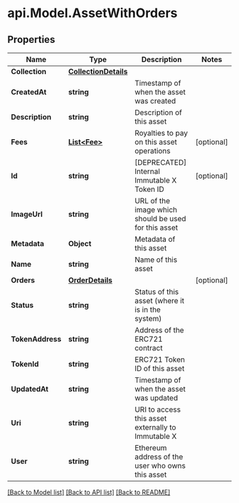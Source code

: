 # api.Model.AssetWithOrders

## Properties

Name | Type | Description | Notes
------------ | ------------- | ------------- | -------------
**Collection** | [**CollectionDetails**](CollectionDetails.md) |  | 
**CreatedAt** | **string** | Timestamp of when the asset was created | 
**Description** | **string** | Description of this asset | 
**Fees** | [**List&lt;Fee&gt;**](Fee.md) | Royalties to pay on this asset operations | [optional] 
**Id** | **string** | [DEPRECATED] Internal Immutable X Token ID | [optional] 
**ImageUrl** | **string** | URL of the image which should be used for this asset | 
**Metadata** | **Object** | Metadata of this asset | 
**Name** | **string** | Name of this asset | 
**Orders** | [**OrderDetails**](OrderDetails.md) |  | [optional] 
**Status** | **string** | Status of this asset (where it is in the system) | 
**TokenAddress** | **string** | Address of the ERC721 contract | 
**TokenId** | **string** | ERC721 Token ID of this asset | 
**UpdatedAt** | **string** | Timestamp of when the asset was updated | 
**Uri** | **string** | URI to access this asset externally to Immutable X | 
**User** | **string** | Ethereum address of the user who owns this asset | 

[[Back to Model list]](../README.md#documentation-for-models) [[Back to API list]](../README.md#documentation-for-api-endpoints) [[Back to README]](../README.md)

